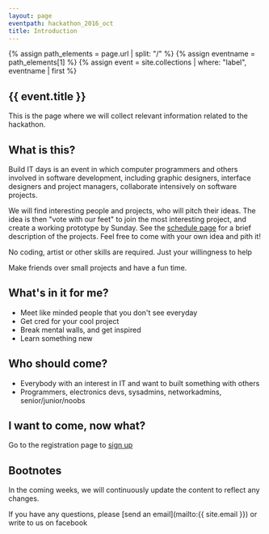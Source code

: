 ```yaml
---
layout: page
eventpath: hackathon_2016_oct
title: Introduction
---
```



{% assign path_elements = page.url | split: "/"  %}
{% assign eventname = path_elements[1] %}
{% assign event = site.collections | where: "label", eventname | first %}

{{ event.title }}
---------------------------------

This is the page where we will collect relevant information related to the hackathon.


What is this?
---------------

Build IT days is an event in which computer programmers and others involved in software development, including graphic designers, interface designers and project managers, collaborate intensively on software projects.

We will find interesting people and projects, who will pitch their ideas. The idea is then "vote with our feet" to join the most interesting project, and create a working prototype by Sunday. See the [schedule page]({{site.baseurl}}/{{eventname}}/schedule.html) for a brief description of the projects. Feel free to come with your own idea and pith it!

No coding, artist or other skills are required. Just your willingness to help

Make friends over small projects and have a fun time.


What's in it for me?
-----------------------

* Meet like minded people that you don't see everyday
* Get cred for your cool project
* Break mental walls, and get inspired
* Learn something new

Who should come?
--------------------

* Everybody with an interest in IT and want to built something with others
* Programmers, electronics devs, sys­admins, networkadmins, senior/junior/noobs


I want to come, now what?
-----------------------------

Go to the registration page to [sign up]({{site.baseurl}}/{{page.eventpath}}/sign_up.html)


Bootnotes
--------------

In the coming weeks, we will continuously update the content to reflect any changes.

If you have any questions, please [send an email](mailto:{{ site.email }}) or write to us on facebook

